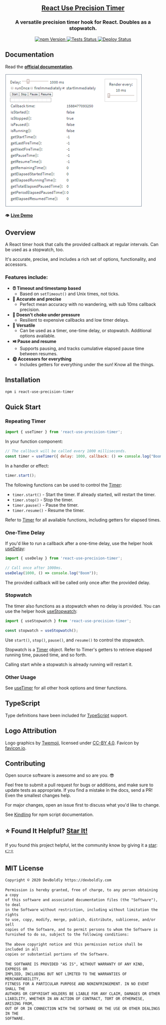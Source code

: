 <h2 align="center">
  <a href="https://github.com/devboldly/react-use-precision-timer">React Use Precision Timer</a>
</h2>
<h3 align="center">
  A versatile precision timer hook for React. Doubles as a stopwatch.
</h3>
<p align="center">
  <a href="https://badge.fury.io/js/react-use-precision-timer">
    <img src="https://badge.fury.io/js/react-use-precision-timer.svg" alt="npm Version"/>
  </a>
  <a href="https://github.com/devboldly/react-use-precision-timer/actions?query=workflow%3ATests">
    <img src="https://github.com/devboldly/react-use-precision-timer/workflows/Tests/badge.svg" alt="Tests Status"/>
  </a>
  <a href="https://github.com/devboldly/react-use-precision-timer/actions?query=workflow%3ADeploy">
    <img src="https://github.com/devboldly/react-use-precision-timer/workflows/Deploy/badge.svg" alt="Deploy Status"/>
  </a>
</p>

## Documentation

Read the **[official documentation](https://devboldly.github.io/react-use-precision-timer/)**.

[![Demo](./src/__docz__/images/demo.gif "Demo")](https://devboldly.github.io/react-use-precision-timer/demo)

👁️ **[Live Demo](https://devboldly.github.io/react-use-precision-timer/demo)**

## Overview

A React timer hook that calls the provided callback at regular intervals. Can be used as a stopwatch, too.

It's accurate, precise, and includes a rich set of options, functionality, and accessors.

### Features include:

- **⏰ Timeout and timestamp based**
  - Based on `setTimeout()` and Unix times, not ticks.
- **🎯 Accurate and precise**
  - Perfect mean accuracy with no wandering, with sub 10ms callback precision.
- **💪 Doesn't choke under pressure**
  - Resilient to expensive callbacks and low timer delays.
- **🧰 Versatile**
  - Can be used as a timer, one-time delay, or stopwatch. Additional options available.
- **⏯️ Pause and resume**
  - Supports pausing, and tracks cumulative elapsed pause time between resumes.
- **🌞 Accessors for everything**
  - Includes getters for everything under the sun! Know all the things.

## Installation

```
npm i react-use-precision-timer
```

## Quick Start

### Repeating Timer

```jsx
import { useTimer } from 'react-use-precision-timer';
```

In your function component: 

```jsx
// The callback will be called every 1000 milliseconds.
const timer = useTimer({ delay: 1000, callback: () => console.log("Boom") });
```

In a handler or effect: 

```jsx
timer.start();
```

The following functions can be used to control the [Timer](https://devboldly.github.io/react-use-precision-timer/useTimer#timer):

- `timer.start()` - Start the timer. If already started, will restart the timer.
- `timer.stop()` - Stop the timer.
- `timer.pause()` - Pause the timer.
- `timer.resume()` - Resume the timer.

Refer to [Timer](https://devboldly.github.io/react-use-precision-timer/useTimer#timer) for all available functions, including getters for elapsed times.

### One-Time Delay

If you'd like to run a callback after a one-time delay, use the helper hook [useDelay](https://devboldly.github.io/react-use-precision-timer/useDelay):

```jsx
import { useDelay } from 'react-use-precision-timer';
```

```jsx
// Call once after 1000ms.
useDelay(1000, () => console.log("Boom"));
```

The provided callback will be called only once after the provided delay.

### Stopwatch

The timer also functions as a stopwatch when no delay is provided. You can use the helper hook [useStopwatch](https://devboldly.github.io/react-use-precision-timer/useStopwatch):

```jsx
import { useStopwatch } from 'react-use-precision-timer';
```

```jsx
const stopwatch = useStopwatch();
```

Use `start()`, `stop()`, `pause()`, and `resume()` to control the stopwatch.

Stopwatch is a [Timer](https://devboldly.github.io/react-use-precision-timer/useTimer#timer) object. Refer to Timer's getters to retrieve elapsed running time, paused time, and so forth.

Calling start while a stopwatch is already running will restart it.

### Other Usage

See [useTimer](https://devboldly.github.io/react-use-precision-timer/useTimer) for all other hook options and timer functions.

## TypeScript

Type definitions have been included for [TypeScript](https://www.typescriptlang.org/) support.

## Logo Attribution

Logo graphics by [Twemoji](https://github.com/twitter/twemoji), licensed under [CC-BY 4.0](https://creativecommons.org/licenses/by/4.0/). Favicon by [favicon.io](https://favicon.io/emoji-favicons/).

## Contributing

Open source software is awesome and so are you. 😎

Feel free to submit a pull request for bugs or additions, and make sure to update tests as appropriate. If you find a mistake in the docs, send a PR! Even the smallest changes help.

For major changes, open an issue first to discuss what you'd like to change.

See [Kindling](https://tinyurl.com/kindlingscripts) for npm script documentation.

## ⭐ Found It Helpful? [Star It!](https://github.com/devboldly/react-use-precision-timer/stargazers)

If you found this project helpful, let the community know by giving it a [star](https://github.com/devboldly/react-use-precision-timer/stargazers): [👉⭐](https://github.com/devboldly/react-use-precision-timer/stargazers)

## MIT License

```
Copyright © 2020 DevBoldly https://devboldly.com

Permission is hereby granted, free of charge, to any person obtaining a copy
of this software and associated documentation files (the "Software"), to deal
in the Software without restriction, including without limitation the rights
to use, copy, modify, merge, publish, distribute, sublicense, and/or sell
copies of the Software, and to permit persons to whom the Software is
furnished to do so, subject to the following conditions:

The above copyright notice and this permission notice shall be included in all
copies or substantial portions of the Software.

THE SOFTWARE IS PROVIDED "AS IS", WITHOUT WARRANTY OF ANY KIND, EXPRESS OR
IMPLIED, INCLUDING BUT NOT LIMITED TO THE WARRANTIES OF MERCHANTABILITY,
FITNESS FOR A PARTICULAR PURPOSE AND NONINFRINGEMENT. IN NO EVENT SHALL THE
AUTHORS OR COPYRIGHT HOLDERS BE LIABLE FOR ANY CLAIM, DAMAGES OR OTHER
LIABILITY, WHETHER IN AN ACTION OF CONTRACT, TORT OR OTHERWISE, ARISING FROM,
OUT OF OR IN CONNECTION WITH THE SOFTWARE OR THE USE OR OTHER DEALINGS IN THE
SOFTWARE.
```